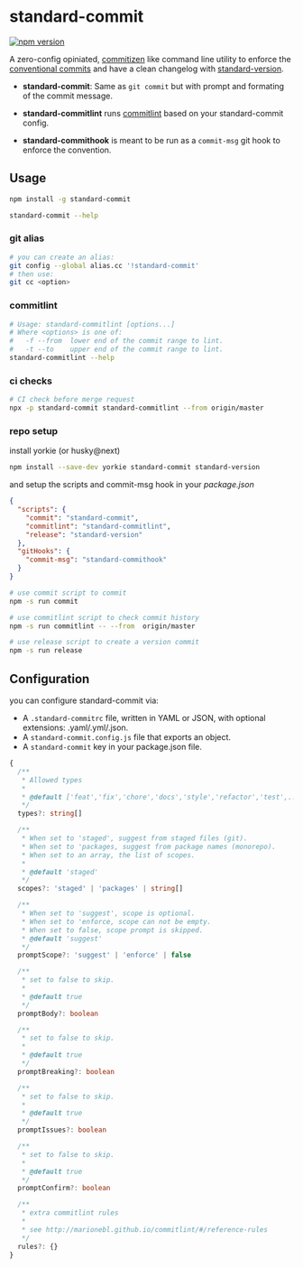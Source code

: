 # standard-commit

[![npm version](https://badge.fury.io/js/standard-commit.svg)](https://badge.fury.io/js/standard-commit)

A zero-config opiniated, [commitizen](https://github.com/commitizen/cz-cli)
like command line utility to enforce the
[conventional commits](https://conventionalcommits.org/) and have a clean
changelog with
[standard-version](https://github.com/conventional-changelog/standard-version).

- **standard-commit**: Same as `git commit` but with prompt and formating of the
  commit message.

- **standard-commitlint** runs
  [commitlint](https://github.com/marionebl/commitlint) based on your
  standard-commit config.

- **standard-commithook** is meant to be run as a `commit-msg` git hook to
  enforce the convention.

## Usage

```bash
npm install -g standard-commit
```

```bash
standard-commit --help
```

### git alias

```bash
# you can create an alias:
git config --global alias.cc '!standard-commit'
# then use:
git cc <option>
```

### commitlint

```bash
# Usage: standard-commitlint [options...]
# Where <options> is one of:
#   -f --from  lower end of the commit range to lint.
#   -t --to    upper end of the commit range to lint.
standard-commitlint --help
```

### ci checks

```bash
# CI check before merge request
npx -p standard-commit standard-commitlint --from origin/master
```

### repo setup

install yorkie (or husky@next)

```bash
npm install --save-dev yorkie standard-commit standard-version
```

and setup the scripts and commit-msg hook in your _package.json_

```json
{
  "scripts": {
    "commit": "standard-commit",
    "commitlint": "standard-commitlint",
    "release": "standard-version"
  },
  "gitHooks": {
    "commit-msg": "standard-commithook"
  }
}
```

```bash
# use commit script to commit
npm -s run commit

# use commitlint script to check commit history
npm -s run commitlint -- --from  origin/master

# use release script to create a version commit
npm -s run release
```

## Configuration

you can configure standard-commit via:

- A `.standard-commitrc` file, written in YAML or JSON, with optional
  extensions: .yaml/.yml/.json.
- A `standard-commit.config.js` file that exports an object.
- A `standard-commit` key in your package.json file.

```ts
{
  /**
   * Allowed types
   *
   * @default ['feat','fix','chore','docs','style','refactor','test',...]
   */
  types?: string[]

  /**
   * When set to 'staged', suggest from staged files (git).
   * When set to 'packages, suggest from package names (monorepo).
   * When set to an array, the list of scopes.
   *
   * @default 'staged'
   */
  scopes?: 'staged' | 'packages' | string[]

  /**
   * When set to 'suggest', scope is optional.
   * When set to 'enforce, scope can not be empty.
   * When set to false, scope prompt is skipped.
   * @default 'suggest'
   */
  promptScope?: 'suggest' | 'enforce' | false

  /**
   * set to false to skip.
   *
   * @default true
   */
  promptBody?: boolean

  /**
   * set to false to skip.
   *
   * @default true
   */
  promptBreaking?: boolean

  /**
   * set to false to skip.
   *
   * @default true
   */
  promptIssues?: boolean

  /**
   * set to false to skip.
   *
   * @default true
   */
  promptConfirm?: boolean

  /**
   * extra commitlint rules
   *
   * see http://marionebl.github.io/commitlint/#/reference-rules
   */
  rules?: {}
}
```
